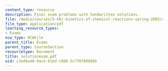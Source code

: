 ```yaml
---
content_type: resource
description: Final exam problems with handwritten solutions.
file: /media/courses/5-68j-kinetics-of-chemical-reactions-spring-2003/c3ed6a489ace61edc0885c776f80866b_solutionexam.pdf
file_type: application/pdf
learning_resource_types:
- Exams
ocw_type: OCWFile
parent_title: Exams
parent_type: CourseSection
resourcetype: Document
title: solutionexam.pdf
uid: c3ed6a48-9ace-61ed-c088-5c776f80866b
---
```

